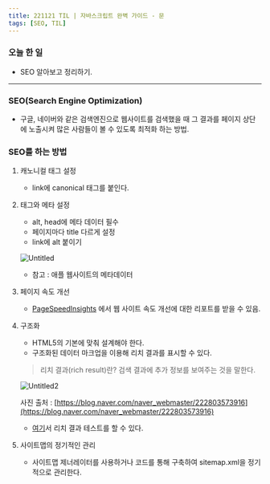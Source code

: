 ```yaml
---
title: 221121 TIL | 자바스크립트 완벽 가이드 - 문
tags: [SEO, TIL]
---
```


### 오늘 한 일
- SEO 알아보고 정리하기.

---

### SEO(Search Engine Optimization)

- 구글, 네이버와 같은 검색엔진으로 웹사이트를 검색했을 때 그 결과를 페이지 상단에 노출시켜 많은 사람들이 볼 수 있도록 최적화 하는 방법.

### SEO를 하는 방법

1. 캐노니컬 태그 설정
    - link에 canonical 태그를 붙인다.
2. 태그와 메타 설정
    - alt, head에 메타 데이터 필수
    - 페이지마다 title 다르게 설정
    - link에 alt 붙이기
    
    ![Untitled](https://user-images.githubusercontent.com/76581207/203092437-d5e87518-2d95-45cd-8d78-4be9c665f74a.png)
    
    - 참고 : 애플 웹사이트의 메타데이터
3. 페이지 속도 개선
    - [PageSpeedInsights](https://pagespeed.web.dev/) 에서 웹 사이트 속도 개선에 대한 리포트를 받을 수 있음.
4. 구조화
    - HTML5의 기본에 맞춰 설계해야 한다.
    - 구조화된 데이터 마크업을 이용해 리치 결과를 표시할 수 있다.
    
    > 리치 결과(rich result)란? 검색 결과에 추가 정보를 보여주는 것을 말한다.
    > 
    
   ![Untitled2](https://user-images.githubusercontent.com/76581207/203092442-f1239f62-ecd7-4212-8b2f-5b5a842ae1f9.png)
    
    사진 출처 : [https://blog.naver.com/naver_webmaster/222803573916](https://blog.naver.com/naver_webmaster/222803573916)
    
    - [여기](https://search.google.com/test/rich-results)서 리치 결과 테스트를 할 수 있다.
5. 사이트맵의 정기적인 관리
    - 사이트맵 제너레이터를 사용하거나 코드를 통해 구축하여 sitemap.xml을 정기적으로 관리한다.